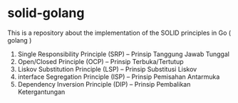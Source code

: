 # solid-golang
This is a repository about the implementation of the SOLID principles in Go ( golang )

1. Single Responsibility Principle (SRP) – Prinsip Tanggung Jawab Tunggal
2. Open/Closed Principle (OCP) – Prinsip Terbuka/Tertutup
3. Liskov Substitution Principle (LSP) – Prinsip Substitusi Liskov
4. interface Segregation Principle (ISP) – Prinsip Pemisahan Antarmuka
5. Dependency Inversion Principle (DIP) – Prinsip Pembalikan Ketergantungan



